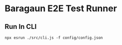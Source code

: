 # Baragaun E2E Test Runner

## Run In CLI

```shell
npx esrun ./src/cli.js -f config/config.json
```
